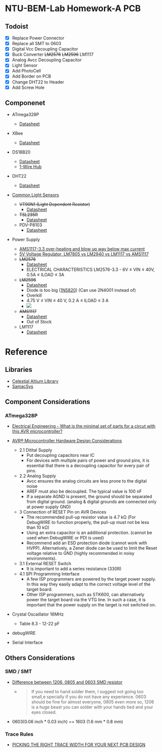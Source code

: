 # NTU-BEM-Lab Homework-A PCB

## Todoist
* [x] Replace Power Connector
* [x] Replace all SMT to 0603
* [x] Digital Vcc Decoupling Capacitor
* [x] Buck Converter ~~LM2576~~ ~~LM2596~~ LM1117
* [x] Analog Avcc Decoupling Capacitor
* [x] Light Sensor
* [x] Add PhotoCell
* [x] Add Border on PCB
* [x] Change DHT22 to Header
* [x] Add Screw Hole

## Componenet
* ATmega328P
    * [Datasheet](http://ww1.microchip.com/downloads/en/DeviceDoc/ATmega48A-PA-88A-PA-168A-PA-328-P-DS-DS40002061B.pdf)

* XBee
    * [Datasheet](https://www.sparkfun.com/datasheets/Wireless/Zigbee/XBee-Datasheet.pdf)

* DS18B20
    * [Datasheet](https://datasheets.maximintegrated.com/en/ds/DS18B20.pdf)
    * [1-Wire Hub](http://pvlng.com/1-Wire_Hub)

* DHT22
    * [Datasheet](https://www.sparkfun.com/datasheets/Sensors/Temperature/DHT22.pdf)

* [Common Light Sensors](https://www.intorobotics.com/common-budgeted-arduino-light-sensors/)
    * ~~VT90N1 (Light Dependent Resistor)~~
        * [Datasheet](https://datasheet.ciiva.com/1249/919043-1249344.pdf?src-supplier=Element14)
    * ~~TSL235R~~
        * [Datasheet](https://datasheet.ciiva.com/1176/323585-1176657.pdf?src-supplier=Newark)
    * PDV-P8103
        * [Datasheet](https://media.digikey.com/pdf/Data%20Sheets/Photonic%20Detetectors%20Inc%20PDFs/PDV-P8103.pdf)

* Power Supply
    * [AMS1117-3.3 over-heating and blow up way below max current](https://electronics.stackexchange.com/questions/274510/ams1117-3-3-over-heating-and-blow-up-way-below-max-current)
    * [5V Voltage Regulator, LM7805 vs LM2940 vs LM1117 vs AMS1117](https://jpralves.net/post/2015/05/19/5v-voltage-regulator.html)
    * ~~LM2576~~
        * [Datasheet](https://datasheet.ciiva.com/6597/lm2576hv-6597211.pdf?src-supplier=Digi-Key)
        * ELECTRICAL CHARACTERISTICS LM2576-3.3 - 6V ≤ VIN ≤ 40V, 0.5A ≤ ILOAD ≤ 3A
    * ~~LM2596~~
        * [Datasheet](https://www.ti.com/lit/ds/symlink/lm2596.pdf)
        * Diode is too big ([1N5820](https://www.mouser.tw/ProductDetail/ON-Semiconductor/1N5820G?qs=y2kkmE52mdMaZomtu%252BD%252BfQ%3D%3D)) (Can use 2N4001 instead of)
        * Overkill
        * 4.75 V ≤ VIN ≤ 40 V, 0.2 A ≤ ILOAD ≤ 3 A
        * ![](https://i.imgur.com/l2wso2I.png)
    * ~~AMS1117~~
        * [Datasheet](http://www.advanced-monolithic.com/pdf/ds1117.pdf)
        * Out of Stock
    * LM1117
        * [Datasheet](https://www.ti.com/lit/ds/symlink/lm1117.pdf?HQS=TI-null-null-mousermode-df-pf-null-wwe&DCM=yes&ref_url=https%3A%2F%2Fwww.mouser.tw%2F&distId=26)

# Reference
## Libraries
* [Celestial Altium Library](https://altiumlibrary.com/)
* [SamacSys](https://www.samacsys.com/altium-designer-library-instructions/)

## Component Considerations
### ATmega328P
* [Electrical Engineering - What is the minimal set of parts for a circut with this AVR microcontroller?](https://electronics.stackexchange.com/questions/53713/what-is-the-minimal-set-of-parts-for-a-circut-with-this-avr-microcontroller)
* [AVR® Microcontroller Hardware Design Considerations](https://www.microchip.com/wwwAppNotes/AppNotes.aspx?appnote=en591472)
    * 2.1 Ditital Supply
        * Put decoupling capacitors near IC
        * For devices with multiple pairs of power and ground pins, it is essential that there is a decoupling capacitor for every pair of pins.
    * 2.2 Analog Supply
        * Avcc ensures the analog circuits are less prone to the digital noise
        * AREF must also be decoupled. The typical value is 100 nF
        * If a separate AGND is present, the ground should be separated from digital ground. (analog & digital grounds are connected only at power supply GND)
    * 3 Connection of RESET Pin on AVR Devices
        * The recommended pull-up resistor value is 4.7 kΩ (For DebugWIRE to function properly, the pull-up must not be less than 10 kΩ)
        * Using an extra capacitor is an additional protection. (cannot be used when DebugWIRE or PDI is used)
        * Recommend add an ESD protection diode (cannot work with HVPP). Alternatively, a Zener diode can be used to limit the Reset voltage relative to GND (highly recommended in noisy environments).
    * 3.1 External RESET Switch
        * It is important to add a series resistance (330R)
    * 4.1 SPI Programming Interface
        * A few ISP programmers are powered by the target power supply. In this way they easily adapt to the correct voltage level of the target board.
        * Other ISP programmers, such as STK600, can alternatively power the target board via the VTG line. In such a case, it is important that the power supply on the target is not switched on.

* Crystal Oscaillator 16MHz
    * Table 8.3 - 12-22 pF
* debugWIRE
* Serial Interface

## Others Considerations
### SMD / SMT
* [Difference between 1206, 0805 and 0603 SMD resistor](https://electronics.stackexchange.com/questions/375637/difference-between-1206-0805-and-0603-smd-resistor)
    * > If you need to hand solder them, I suggest not going too small,e specially if you do not have any experience. 0603 should be fine for almost everyone, 0805 even more so, 1206 is a huge beast you can solder with your hands tied and your eyes closed.
* 0603(0.06 inch * 0.03 inch) == 1603 (1.6 mm * 0.8 mm)
### Trace Rules
* [PICKING THE RIGHT TRACE WIDTH FOR YOUR NEXT PCB DESIGN](https://bayareacircuits.com/picking-the-right-trace-width-for-your-next-pcb-design/#:~:text=While%200.003%E2%80%9D%20can%20be%20a,voltage%20traces%20should%20be%20larger.)

